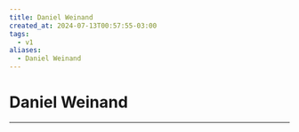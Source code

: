 ```yaml
---
title: Daniel Weinand
created_at: 2024-07-13T00:57:55-03:00
tags:
  - v1
aliases:
  - Daniel Weinand
---
```

# Daniel Weinand
---

